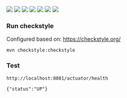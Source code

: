 <img src="https://img.shields.io/github/languages/code-size/master-diet/master-diet-backend?style=for-the-badge"> <img src="https://img.shields.io/github/repo-size/master-diet/master-diet-backend?color=purple&style=for-the-badge"> 
<img src="https://img.shields.io/github/languages/count/master-diet/master-diet-backend?color=green&style=for-the-badge"> 
<img src="https://img.shields.io/github/languages/top/master-diet/master-diet-backend?color=orange&style=for-the-badge">
<img src="https://img.shields.io/github/last-commit/master-diet/master-diet-backend?color=darkgreen&style=for-the-badge">
<img src="https://img.shields.io/github/issues/master-diet/master-diet-backend?&style=for-the-badge">
<img src="https://img.shields.io/github/issues-pr/master-diet/master-diet-backend?style=for-the-badge">

### Run checkstyle

Configured based on: https://checkstyle.org/

```
mvn checkstyle:checkstyle
```

### Test

```
http://localhost:8081/actuator/health 

{"status":"UP"}
```
